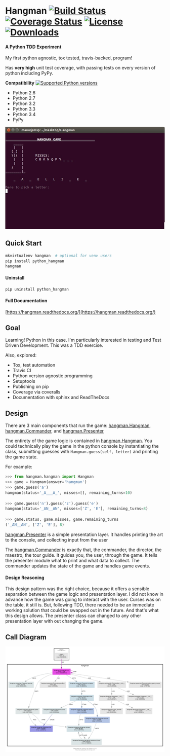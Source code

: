 # Hangman [![Build Status](https://travis-ci.org/bionikspoon/Hangman.svg?branch=develop)](https://travis-ci.org/bionikspoon/Hangman) [![Coverage Status](https://coveralls.io/repos/bionikspoon/Hangman/badge.svg?branch=develop)](https://coveralls.io/r/bionikspoon/Hangman?branch=develop) [![License](https://pypip.in/license/python_hangman/badge.svg)](https://pypi.python.org/pypi/python_hangman/) [![Downloads](https://pypip.in/download/python_hangman/badge.svg)](https://pypi.python.org/pypi/python_hangman/)

#### A Python TDD Experiment
My first python agnostic, tox tested, travis-backed, program!

Has **very high** unit test coverage, with passing tests on every version of python including PyPy.

**Compatibility**
[![Supported Python versions](https://pypip.in/py_versions/python_hangman/badge.svg)](https://pypi.python.org/pypi/python_hangman/) 

- Python 2.6
- Python 2.7
- Python 3.2
- Python 3.3
- Python 3.4
- PyPy

![terminal](presents/hangman.jpg)

## Quick Start

```sh
mkvirtualenv hangman  # optional for venv users
pip install python_hangman
hangman 
```

#### Uninstall

```sh
pip uninstall python_hangman
```

#### Full Documentation

[https://hangman.readthedocs.org/](https://hangman.readthedocs.org/)

## Goal
Learning!  Python in this case.  I'm particularly interested in testing and Test Driven Development.  This was a TDD exercise.

Also, explored:

- Tox, test automation
- Travis CI
- Python version agnostic programming
- Setuptools
- Publishing on pip
- Coverage via coveralls
- Documentation with sphinx and ReadTheDocs

## Design
There are 3 main components that run the game:  [hangman.Hangman](hangman/hangman.py#L7), [hangman.Commander](hangman/hangman.py#L7), and [hangman.Presenter](hangman/presenter.py#L6)

The entirety of the game logic is contained in [hangman.Hangman](hangman/hangman.py#L7).  You could technically play the game in the python console by instantiating the class, submitting guesses with `Hangman.guess(self, letter)` and printing the game state.

For example:

```python
>>> from hangman.hangman import Hangman
>>> game = Hangman(answer='hangman')
>>> game.guess('a')
hangman(status='_A___A_', misses=[], remaining_turns=10)

>>> game.guess('n').guess('z').guess('e')
hangman(status='_AN__AN', misses=['Z', 'E'], remaining_turns=8)

>>> game.status, game.misses, game.remaining_turns
('_AN__AN', ['Z', 'E'], 8)
```

[hangman.Presenter](hangman/presenter.py#L6) is a simple presentation layer.  It handles printing the art to the console, and collecting input from the user  

The  [hangman.Commander](hangman/hangman.py#L7) is exactly that, the commander, the director, the maestro, the tour guide.  It guides you, the user, through the game.  It tells the presenter module what to print and what data to collect.  The commander updates the state of the game and handles game events. 

#### Design Reasoning

This design pattern was the right choice, because it offers a sensible separation between the game logic and presentation layer.  I did not know in advance how the game was going to interact with the user.  Curses was on the table, it still is.  But, following TDD, there needed to be an immediate working solution that could be swapped out in the future.  And that's what this design allows.  The presenter class can changed to any other presentation layer with out changing the game.

## Call Diagram
![Call Diagram](presents/charts/basic-1000-dot.png)
